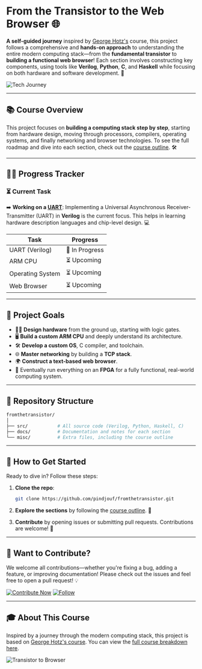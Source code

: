 # From the Transistor to the Web Browser 🌐

**A self-guided journey** inspired by [George Hotz's](https://en.wikipedia.org/wiki/George_Hotz) course, this project follows a comprehensive and **hands-on approach** to understanding the entire modern computing stack—from the **fundamental transistor** to **building a functional web browser**! Each section involves constructing key components, using tools like **Verilog**, **Python**, **C**, and **Haskell** while focusing on both hardware and software development. 🎯

![Tech Journey](https://cdn.pixabay.com/photo/2016/10/19/08/59/board-1751642_960_720.jpg)

---

## 📚 Course Overview

This project focuses on **building a computing stack step by step**, starting from hardware design, moving through processors, compilers, operating systems, and finally networking and browser technologies. To see the full roadmap and dive into each section, check out the [course outline](https://github.com/pindjouf/fromthetransistor/blob/master/misc/course_outline.md). 🛠️

---

## 🏃‍♂️ Progress Tracker

### ⏳ Current Task

➡️ **Working on a [UART](https://github.com/pindjouf/uart)**: Implementing a Universal Asynchronous Receiver-Transmitter (UART) in **Verilog** is the current focus. This helps in learning hardware description languages and chip-level design. 💻

| Task           | Progress |
| ---------------| -------- |
| UART (Verilog) | 🔄 In Progress |
| ARM CPU        | ⏳ Upcoming |
| Operating System| ⏳ Upcoming |
| Web Browser    | ⏳ Upcoming |

---

## 🌟 Project Goals

- 🧑‍🏭 **Design hardware** from the ground up, starting with logic gates.
- 🖥️ **Build a custom ARM CPU** and deeply understand its architecture.
- 🛠️ **Develop a custom OS**, C compiler, and toolchain.
- 🌐 **Master networking** by building a **TCP stack**.
- 🌍 **Construct a text-based web browser**.
- 🤖 Eventually run everything on an **FPGA** for a fully functional, real-world computing system.

---

## 📂 Repository Structure

```bash
fromthetransistor/
│
├── src/           # All source code (Verilog, Python, Haskell, C)
├── docs/          # Documentation and notes for each section
└── misc/          # Extra files, including the course outline
```

---

## 🚧 How to Get Started

Ready to dive in? Follow these steps:

1. **Clone the repo**:
   ```bash
   git clone https://github.com/pindjouf/fromthetransistor.git
   ```

2. **Explore the sections** by following the [course outline](https://github.com/pindjouf/fromthetransistor/blob/master/misc/course_outline.md). 📝

3. **Contribute** by opening issues or submitting pull requests. Contributions are welcome! 🎉

---

## 🤝 Want to Contribute?

We welcome all contributions—whether you're fixing a bug, adding a feature, or improving documentation! Please check out the issues and feel free to open a pull request! 💡

[![Contribute Now](https://img.shields.io/badge/Contribute-Now-blue?style=for-the-badge&logo=github)](https://github.com/pindjouf/fromthetransistor/issues) [![Follow](https://img.shields.io/badge/Follow-Me-green?style=for-the-badge&logo=github)](https://github.com/pindjouf)

---

## 🎓 About This Course

Inspired by a journey through the modern computing stack, this project is based on [George Hotz's course](https://github.com/pindjouf/fromthetransistor/blob/master/misc/course_outline.md). You can view the [full course breakdown here](https://github.com/pindjouf/fromthetransistor/blob/master/misc/course_outline.md).

![Transistor to Browser](https://cdn.pixabay.com/photo/2015/12/08/00/26/web-1081728_960_720.jpg)
